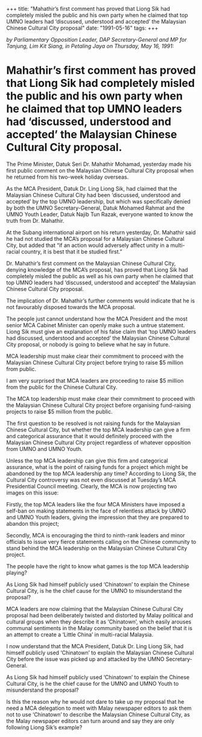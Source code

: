 +++ 
title: "Mahathir’s first comment has proved that Liong Sik had completely misled the public and his own party when he claimed that top UMNO leaders had ‘discussed, understood and accepted’ the Malaysian Chinese Cultural City proposal"
date: "1991-05-16"
tags:
+++

_by Parliamentary Opposition Leader, DAP Secretary-General and MP for Tanjung, Lim Kit Siang, in Petaling Jaya on Thursday, May 16, 1991:_

# Mahathir’s first comment has proved that Liong Sik had completely misled the public and his own party when he claimed that top UMNO leaders had ‘discussed, understood and accepted’ the Malaysian Chinese Cultural City proposal.

The Prime Minister, Datuk Seri Dr. Mahathir Mohamad, yesterday made his first public comment on the Malaysian Chinese Cultural City proposal when he returned from his two-week holiday overseas.</u>

As the MCA President, Datuk Dr. Ling Liong Sik, had claimed that the Malaysian Chinese Cultural City had been ‘discussed, understood and accepted’ by the top UMNO leadership, but which was specifically denied by both the UMNO Secretary-General, Datuk Mohamed Rahmat and the UMNO Youth Leader, Datuk Najib Tun Razak, everyone wanted to know the truth from Dr. Mahathir.

At the Subang international airport on his return yesterday, Dr. Mahathir said he had not studied the MCA’s proposal for a Malaysian Chinese Cultural City, but added that “if an action would adversely affect unity in a multi-racial country, it is best that it be studied first.”

Dr. Mahathir’s first comment on the Malaysian Chinese Cultural City, denying knowledge of the MCA’s proposal, has proved that Liong Sik had completely misled the public as well as his own party when he claimed that top UMNO leaders had ‘discussed, understood and accepted’ the Malaysian Chinese Cultural City proposal.

The implication of Dr. Mahathir’s further comments would indicate that he is not favourably disposed towards the MCA proposal.

The people just cannot understand how the MCA President and the most senior MCA Cabinet Minister can openly make such a untrue statement. Liong Sik must give an explanation of his false claim that ‘top UMNO leaders had discussed, understood and accepted’ the Malaysian Chinese Cultural City proposal, or nobody is going to believe what he say in future.

MCA leadership must make clear their commitment to proceed with the Malaysian Chinese Cultural City project before trying to raise $5 million from public.

I am very surprised that MCA leaders are proceeding to raise $5 million from the public for the Chinese Cultural City.

The MCA top leadership must make clear their commitment to proceed with the Malaysian Chinese Cultural City project before organising fund-raising projects to raise $5 million from the public.

The first question to be resolved is not raising funds for the Malaysian Chinese Cultural City, but whether the top MCA leadership can give a firm and categorical assurance that it would definitely proceed with the Malaysian Chinese Cultural City project regardless of whatever opposition from UMNO and UMNO Youth.

Unless the top MCA leadership can give this firm and categorical assurance, what is the point of raising funds for a project which might be abandoned by the top MCA leadership any time?
According to Liong Sik, the Cultural City controversy was not even discussed at Tuesday’s MCA Presidential Council meeting. Clearly, the MCA is now projecting two images on this issue:

Firstly, the top MCA leaders like the four MCA Ministers have imposed a self-ban on making statements in the face of relentless attack by UMNO and UMNO Youth leaders, giving the impression that they are prepared to abandon this project;

Secondly, MCA is encouraging the third to ninth-rank leaders and minor officials to issue very fierce statements calling on the Chinese community to stand behind the MCA leadership on the Malaysian Chinese Cultural City project.

The people have the right to know what games is the top MCA leadership playing?

As Liong Sik had himself publicly used ‘Chinatown’ to explain the Chinese Cultural City, is he the chief cause for the UMNO to misunderstand the proposal?

MCA leaders are now claiming that the Malaysian Chinese Cultural City proposal had been deliberately twisted and distorted by Malay political and cultural groups when they describe it as ‘Chinatown’, which easily arouses communal sentiments in the Malay community based on the belief that it is an attempt to create a ‘Little China’ in multi-racial Malaysia.

I now understand that the MCA President, Datuk Dr. Ling Liong Sik, had himself publicly used ‘Chinatown’ to explain the Malaysian Chinese Cultural City before the issue was picked up and attacked by the UMNO Secretary-General.

As Liong Sik had himself publicly used ‘Chinatown’ to explain the Chinese Cultural City, is he the chief cause for the UMNO and UMNO Youth to misunderstand the proposal?

Is this the reason why he would not dare to take up my proposal that he need a MCA delegation to meet with Malay newspaper editors to ask them not to use ‘Chinatown’ to describe the Malaysian Chinese Cultural City, as the Malay newspaper editors can turn around and say they are only following Liong Sik’s example?
 
